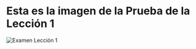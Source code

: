 <h1> Esta es la imagen de la Prueba de la Lección 1</h1>



![Examen Lección 1](https://user-images.githubusercontent.com/72481241/197314754-80b84bd8-b003-446f-b959-54ac898f1592.jpg)
